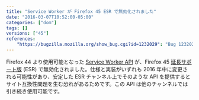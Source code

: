 ```yaml
---
title: "Service Worker が Firefox 45 ESR で無効化されました"
date: "2016-03-07T10:52:00-05:00"
categories: ["dom"]
tags: []
versions: ["45"]
references:
    "https://bugzilla.mozilla.org/show_bug.cgi?id=1232029": "Bug 1232029 - disable service workers in 45 ESR"
---
```

Firefox 44 より使用可能となった [Service Worker API](https://developer.mozilla.org/ja/docs/Web/API/Service_Worker_API) が、Firefox 45 [延長サポート版](https://www.mozilla.org/ja/firefox/organizations/) (ESR) で無効化されました。仕様と実装がいずれも 2016 年中に変更される可能性があり、安定した ESR チャンネル上でそのような API を提供するとサイト互換性問題を生む恐れがあるためです。この API は他のチャンネルでは引き続き使用可能です。
